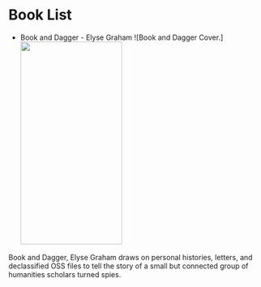 # Book List

- Book and Dagger - Elyse Graham
![Book and Dagger Cover.]<img src="https://static01.nyt.com/images/2024/09/24/books/24elyse-graham-cover/24elyse-graham-cover-jumbo.jpg?quality=75&auto=webp" width="200" height="400" />

Book and Dagger, Elyse Graham draws on personal histories, letters, and declassified OSS files to tell the story of a small but connected group of humanities scholars turned spies. 
